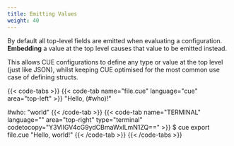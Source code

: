 ```yaml
---
title: Emitting Values
weight: 40
---
```


By default all top-level fields are emitted when evaluating a configuration.
**Embedding** a value at the top level causes that value to be emitted instead.

This allows CUE configurations to define any type or value at the top level
(just like JSON), whilst keeping CUE optimised for the most common use case of
defining structs.

{{< code-tabs >}}
{{< code-tab name="file.cue" language="cue" area="top-left" >}}
"Hello, \(#who)!"

#who: "world"
{{< /code-tab >}}
{{< code-tab name="TERMINAL" language="" area="top-right" type="terminal" codetocopy="Y3VlIGV4cG9ydCBmaWxlLmN1ZQ==" >}}
$ cue export file.cue
"Hello, world!"
{{< /code-tab >}}
{{< /code-tabs >}}
